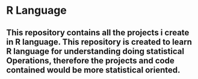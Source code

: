 # R Language

## This repository contains all the projects i create in R language. This repository is created to learn R language for understanding doing statistical Operations, therefore the projects and code contained would be more statistical oriented.
